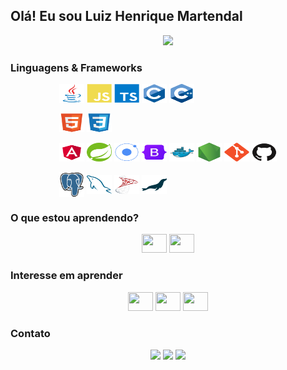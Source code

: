 ## Olá! Eu sou Luiz Henrique Martendal

<div align="center">
    <img height="250em" src="https://github-readme-stats.vercel.app/api/top-langs/?username=LuizMartendal&langs_count=8&hide_progress=true&theme=dark"/>
</div>

### Linguagens & Frameworks
<div style="display: flex; justify-content: center; align-items: center; flex-direction: column;">
    <div style="display: inline_block;">
        <img align="center" alt="java" height="30" width="40" src="https://raw.githubusercontent.com/devicons/devicon/master/icons/java/java-original.svg">
        <img align="center" alt="js" height="30" width="40" src="https://raw.githubusercontent.com/devicons/devicon/master/icons/javascript/javascript-plain.svg">
        <img align="center" alt="ts" height="30" width="40" src="https://raw.githubusercontent.com/devicons/devicon/master/icons/typescript/typescript-plain.svg">
        <img align="center" alt="c" height="30" width="40" src="https://raw.githubusercontent.com/devicons/devicon/master/icons/c/c-original.svg">
        <img align="center" alt="c++" height="30" width="40" src="https://raw.githubusercontent.com/devicons/devicon/master/icons/cplusplus/cplusplus-original.svg">
        <br><br>
        <img align="center" alt="html" height="30" width="40" src="https://raw.githubusercontent.com/devicons/devicon/master/icons/html5/html5-original.svg">
        <img align="center" alt="css" height="30" width="40" src="https://raw.githubusercontent.com/devicons/devicon/master/icons/css3/css3-original.svg">
        <br><br>
        <img align="center" alt="an" height="30" width="40" src="https://raw.githubusercontent.com/devicons/devicon/master/icons/angular/angular-original.svg">
        <img align="center" alt="spring" height="30" width="40" src="https://raw.githubusercontent.com/devicons/devicon/master/icons/spring/spring-original.svg">
        <img align="center" alt="ionic" height="30" width="40" src="https://raw.githubusercontent.com/devicons/devicon/master/icons/ionic/ionic-original.svg">
        <img align="center" alt="bootstrap" height="30" width="40" src="https://raw.githubusercontent.com/devicons/devicon/master/icons/bootstrap/bootstrap-original.svg">
        <img align="center" alt="docker" height="30" width="40" src="https://raw.githubusercontent.com/devicons/devicon/master/icons/docker/docker-original.svg">
        <img align="center" alt="nodejs" height="30" width="40" src="https://raw.githubusercontent.com/devicons/devicon/master/icons/nodejs/nodejs-original.svg">
        <img align="center" alt="nodejs" height="30" width="40" src="https://raw.githubusercontent.com/devicons/devicon/master/icons/git/git-original.svg">
        <img align="center" alt="nodejs" height="30" width="40" src="https://raw.githubusercontent.com/devicons/devicon/master/icons/github/github-original.svg">
        <br><br>
        <img align="center" alt="postgresql height="30" width="40" src="https://raw.githubusercontent.com/devicons/devicon/master/icons/postgresql/postgresql-original.svg">
        <img align="center" alt="mysql" height="30" width="40" src="https://raw.githubusercontent.com/devicons/devicon/master/icons/mysql/mysql-original.svg">
        <img align="center" alt="microsoftsqlserver" height="30" width="40" src="https://raw.githubusercontent.com/devicons/devicon/master/icons/microsoftsqlserver/microsoftsqlserver-original.svg">
        <img align="center" alt="microsoftsqlserver" height="30" width="40" src="https://raw.githubusercontent.com/devicons/devicon/master/icons/mariadb/mariadb-original.svg">
    </div>
  </div>

### O que estou aprendendo?
<div style="display: flex; justify-content: center; align-items: center; flex-direction: column;">
    <div style="display: inline_block;">
        <img height="30" width="40" src="https://cdn.simpleicons.org/rabbitmq" />
        <img height="30" width="40" src="https://cdn.simpleicons.org/amazonaws" />
    </div>
</div>

### Interesse em aprender
<div style="display: flex; justify-content: center; align-items: center; flex-direction: column;">
    <div style="display: inline_block;">
        <img height="30" width="40" src="https://cdn.simpleicons.org/react" />
        <img height="30" width="40" src="https://cdn.simpleicons.org/nestjs" />
        <img height="30" width="40" src="https://cdn.simpleicons.org/python" />
    </div>
</div>

### Contato
<div style="display: flex; justify-content: center; align-items: center; flex-direction: column;">
    <div>
        <a href="https://instagram.com/luiz_martendal" target="_blank"><img src="https://img.shields.io/badge/-Instagram-%23E4405F?style=for-the-badge&logo=instagram&logoColor=white" target="_blank"></a> 
        <a href = "mailto:luiz.martendal52@gmail.com"><img src="https://img.shields.io/badge/-Gmail-%23333?style=for-the-badge&logo=gmail&logoColor=white" target="_blank"></a>
        <a href="https://www.linkedin.com/in/luiz-henrique-martendal-17b61a269" target="_blank"><img src="https://img.shields.io/badge/-LinkedIn-%230077B5?style=for-the-badge&logo=linkedin&logoColor=white" target="_blank"></a> 
    </div>
</div>
